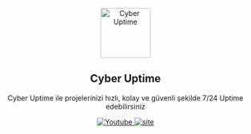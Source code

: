 <p align="center">
 <img width="100px" src="https://cdn.discordapp.com/attachments/1128394278272499948/1142401891771363338/logo.png?ex=6607e6ab&is=65f571ab&hm=abf8fd6741764157be13683bcafc104b3cc9eebc9fbd5202badaadddd00f2a9c&" align="center" alt="Cyber Uptime" />
 <h2 align="center">Cyber Uptime</h2>
 <p align="center">Cyber Uptime ile projelerinizi hızlı, kolay ve güvenli şekilde 7/24 Uptime edebilirsiniz</p>
</p>
  <p align="center">
    <a href="https://www.youtube.com/@CyberBilisimHizmetleri">
      <img alt="Youtube" src="https://cdn.discordapp.com/attachments/1128397959285981214/1142412745849974814/Background_1.png" />
    </a>
    <a href="https://www.cyberbilisim.fast-page.org">
      <img alt="site" src="https://cdn.discordapp.com/attachments/1128397959285981214/1142407661816655893/wedsad.png" />
    </a>
